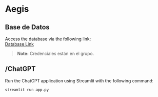 # Aegis

## Base de Datos
Access the database via the following link:  
[Database Link](https://auth-db1356.hstgr.io/index.php?db=u836958475_CyberSecurity)  

> **Note:** Credenciales están en el grupo.

## /ChatGPT
Run the ChatGPT application using Streamlit with the following command:

```bash
streamlit run app.py
